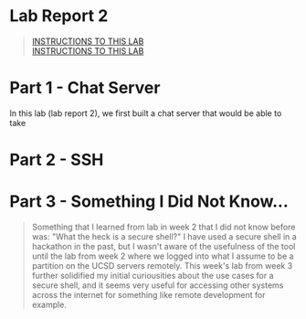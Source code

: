 # Lab Report 2  
> [INSTRUCTIONS TO THIS LAB](https://ucsd-cse15l-w24.github.io/week3/index.html#lab-report-2---servers-and-ssh-keys-week-3)  
<a href="https://ucsd-cse15l-w24.github.io/week3/index.html#lab-report-2---servers-and-ssh-keys-week-3" target="_blank">INSTRUCTIONS TO THIS LAB</a>

# Part 1 - Chat Server  
In this lab (lab report 2), we first built a chat server that would be able to take 

# Part 2 - SSH  


# Part 3 - Something I Did Not Know...  
> Something that I learned from lab in week 2 that I did not know before was: "What the heck is a secure shell?" I have used a secure shell in a hackathon in the past, but I wasn't aware of the usefulness of the tool until the lab from week 2 where we logged into what I assume to be a partition on the UCSD servers remotely. This week's lab from week 3 further solidified my initial curiousities about the use cases for a secure shell, and it seems very useful for accessing other systems across the internet for something like remote development for example.